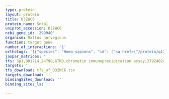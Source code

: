 ```yaml
---
type: protein
layout: protein
title: D3ZWC6
protein_name: Sntb1
uniprot_accession: D3ZWC6
ncbi_gene_id: '299940'
organism: Rattus norvegicus
function: target gene
number_of_interactions: '1'
orthologs: '[{"species": "Homo sapiens", "id": ["<a href=\"/protein/q13884\">Q13884</a>"]}, {"species": "Danio rerio", "id": ["<a href=\"/protein/q6gmg2\">Q6GMG2</a>"]}, {"species": "Mus musculus", "id": ["<a href=\"/protein/q99l88\">Q99L88</a>"]}, {"species": "Caenorhabditis elegans", "id": ["<a href=\"/protein/q93646\">Q93646</a>"]}, {"species": "Drosophila melanogaster", "id": ["<a href=\"/protein/q9vny2\">Q9VNY2</a>"]}]'
jaspar_matrices: ''
tfs: Sp1,Q01714,24790,GTRD,chromatin immunoprecipitation assay,27924024%5Buid%5D,No
targets: ''
tfs_download: tfs_of_D3ZWC6.tsv
targets_download: ''
bindingSites_download: ''
binding_sites_ls: ''

---
```

